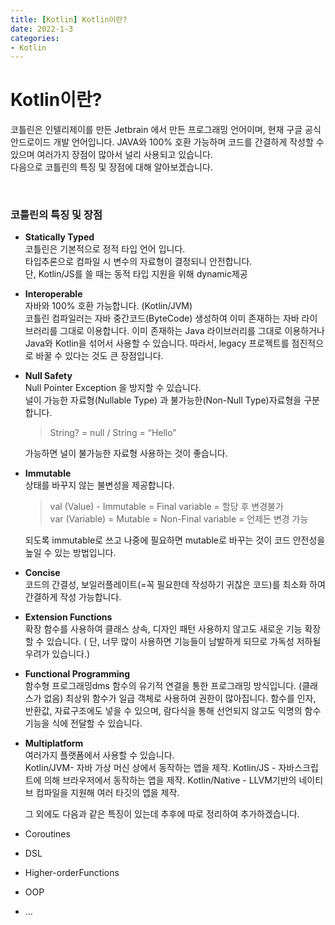 ```yaml
---
title: [Kotlin] Kotlin이란?
date: 2022-1-3
categories:
- Kotlin
---
```


# Kotlin이란?  
코틀린은 인텔리제이를 만든 Jetbrain 에서 만든 프로그래밍 언어이며, 현재 구글 공식 안드로이드 개발 언어입니다. JAVA와 100% 호환 가능하며 코드를 간결하게 작성할 수 있으며 여러가지 장점이 많아서 널리 사용되고 있습니다.  
다음으로 코틀린의 특징 및 장점에 대해 알아보겠습니다.

<br>

### 코틀린의 특징 및 장점
- **Statically Typed**  
   코틀린은 기본적으로 정적 타입 언어 입니다.  
   타입추론으로 컴파일 시 변수의 자료형이 결정되니 안전합니다.  
   단, Kotlin/JS를 쓸 때는 동적 타입 지원을 위해 dynamic제공  

- **Interoperable**  
  자바와 100% 호환 가능합니다. (Kotlin/JVM)  
  코틀린 컴파일러는 자바 중간코드(ByteCode) 생성하여 이미 존재하는 자바 라이브러리를 그대로 이용합니다. 이미 존재하는 Java 라이브러리를 그대로 이용하거나 Java와 Kotlin을 섞어서 사용할 수 있습니다. 따라서, legacy 프로젝트를 점진적으로 바꿀 수 있다는 것도 큰 장점입니다.  

- **Null Safety**  
  Null Pointer Exception 을 방지할 수 있습니다.  
  널이 가능한 자료형(Nullable Type) 과 불가능한(Non-Null Type)자료형을 구분합니다.  
  > String? = null / String = “Hello”   

  가능하면 널이 불가능한 자료형 사용하는 것이 좋습니다.

- **Immutable**  
  상태를 바꾸지 않는 불변성을 제공합니다.
  > val (Value) - Immutable = Final variable = 할당 후 변경불가  
  > var (Variable) = Mutable = Non-Final variable = 언제든 변경 가능  
  
  되도록 immutable로 쓰고 나중에 필요하면 mutable로 바꾸는 것이 코드 안전성을 높일 수 있는 방법입니다.  

- **Concise**  
  코드의 간결성, 보일러플레이트(=꼭 필요한데 작성하기 귀찮은 코드)를 최소화 하여 간결하게 작성 가능합니다.  

- **Extension Functions**  
  확장 함수를 사용하여 클래스 상속, 디자인 패턴 사용하지 않고도 새로운 기능 확장 할 수 있습니다. ( 단, 너무 많이 사용하면 기능들이 남발하게 되므로 가독성  저하될 우려가 있습니다.)  

- **Functional Programming**  
  함수형 프로그래밍dms 함수의 유기적 연결을 통한 프로그래밍 방식입니다. (클래스가 없음) 최상위 함수가 일급 객체로 사용하여 권한이 많아집니다. 함수를 인자, 반환값, 자료구조에도 넣을 수 있으며, 람다식을 통해 선언되지 않고도 익명의 함수기능을 식에 전달할 수 있습니다.  

- **Multiplatform**  
  여러가지 플랫폼에서 사용할 수 있습니다.  
  Kotlin/JVM- 자바 가상 머신 상에서 동작하는 앱을 제작.
  Kotlin/JS - 자바스크립트에 의해 브라우저에서 동작하는 앱을 제작.  Kotlin/Native - LLVM기반의 네이티브 컴파일을 지원해 여러 타깃의 앱을 제작.

  그 외에도 다음과 같은 특징이 있는데 추후에 따로 정리하여 추가하겠습니다.  
  
- Coroutines
- DSL
- Higher-orderFunctions
- OOP
- …
